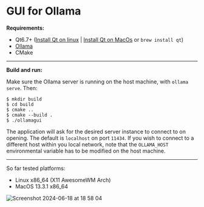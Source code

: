 # GUI for Ollama

**Requirements:**
- Qt6.7+ ([Install Qt on linux](https://doc.qt.io/qt-6/linux.html) | [Install Qt on MacOs](https://doc.qt.io/qt-6/macos.html) or ```brew install qt```)
- [Ollama](https://ollama.com/)  
- CMake

------ 

**Build and run:**

Make sure the Ollama server is running on the host machine, with ```ollama serve```. Then:

```
$ mkdir build
$ cd build
$ cmake ..
$ cmake --build .
$ ./ollamagui
```  

The application will ask for the desired server instance to connect to on opening. The default is ```localhost``` on port ```11434```. If you wish to connect to a different host within you local network, note that the ```OLLAMA_HOST``` environmental variable has to be modified on the host machine.

------

So far tested platforms: 
- Linux x86_64 (X11 AwesomeWM Arch)
- MacOS 13.3.1 x86_64


![Screenshot 2024-06-18 at 18 58 04](https://github.com/akamlah/ollama-gui/assets/87025819/375a536f-2b92-4e73-82c4-4e8e36659bc7)
